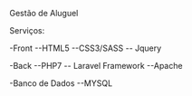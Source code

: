 Gestão de Aluguel

Serviços:

-Front --HTML5 --CSS3/SASS -- Jquery

-Back --PHP7 -- Laravel Framework --Apache

-Banco de Dados --MYSQL
